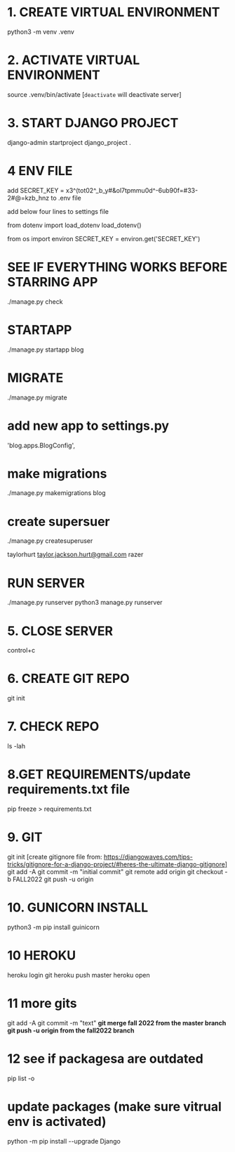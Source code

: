 # 1. CREATE VIRTUAL ENVIRONMENT
python3 -m venv .venv
# 2. ACTIVATE VIRTUAL ENVIRONMENT
source .venv/bin/activate [`deactivate` will deactivate server]
# 3. START DJANGO PROJECT
django-admin startproject django_project . 

# 4 ENV FILE
add SECRET_KEY = x3^(tot02^_b_y#&ol7tpmmu0d^-6ub90f=#33-2#@=kzb_hnz to .env file

add below four lines to settings file

from dotenv import load_dotenv
load_dotenv()

from os import environ 
SECRET_KEY = environ.get('SECRET_KEY')

# SEE IF EVERYTHING WORKS BEFORE STARRING APP 
./manage.py check

# STARTAPP

./manage.py startapp blog

# MIGRATE

./manage.py migrate

# add new app to settings.py

'blog.apps.BlogConfig',
# make migrations
./manage.py makemigrations blog

# create supersuer
./manage.py createsuperuser

taylorhurt
taylor.jackson.hurt@gmail.com
razer
#  RUN SERVER
./manage.py runserver <or> python3 manage.py runserver
# 5. CLOSE SERVER
control+c
# 6. CREATE GIT REPO
git init
# 7. CHECK REPO
ls -lah
# 8.GET REQUIREMENTS/update requirements.txt file
pip freeze > requirements.txt
# 9. GIT 
git init
[create gitignore file from: https://djangowaves.com/tips-tricks/gitignore-for-a-django-project/#heres-the-ultimate-django-gitignore]
git add -A
git commit -m "initial commit"
git remote add origin 
git checkout -b FALL2022
git push -u origin 
# 10. GUNICORN INSTALL
python3 -m pip install guinicorn
# 10 HEROKU
heroku login
git heroku push master
heroku open
# 11 more gits
git add -A
git commit -m "text"
**git merge fall 2022 from the master branch**
**git push -u origin from the fall2022 branch**
# 12 see if packagesa are outdated
pip list -o
# update packages (make sure vitrual env is activated)
python -m pip install --upgrade Django

